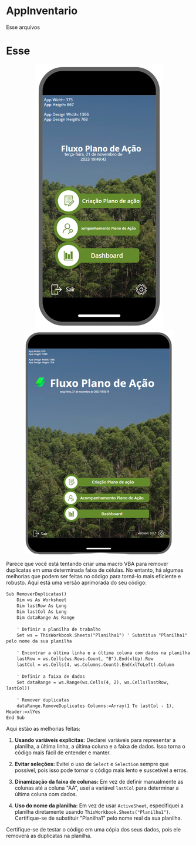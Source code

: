 # AppInventario
Esse arquivos 

# Esse
<center>
<!-- ![](./imgs/Captura_de_tela_2023-11-14_140549-removebg-preview.png)
![](./imgs/Captura_de_tela_2023-11-14_140956-removebg-preview.png)<br> -->
<img src="./imgs/Captura_de_tela_2023-11-14_140549-removebg-preview.png">
<img src="./imgs/Captura_de_tela_2023-11-14_140956-removebg-preview.png"><br>

</center>

Parece que você está tentando criar uma macro VBA para remover duplicatas em uma determinada faixa de células. No entanto, há algumas melhorias que podem ser feitas no código para torná-lo mais eficiente e robusto. Aqui está uma versão aprimorada do seu código:

```vba
Sub RemoverDuplicatas()
    Dim ws As Worksheet
    Dim lastRow As Long
    Dim lastCol As Long
    Dim dataRange As Range

    ' Definir a planilha de trabalho
    Set ws = ThisWorkbook.Sheets("Planilha1") ' Substitua "Planilha1" pelo nome da sua planilha

    ' Encontrar a última linha e a última coluna com dados na planilha
    lastRow = ws.Cells(ws.Rows.Count, "B").End(xlUp).Row
    lastCol = ws.Cells(4, ws.Columns.Count).End(xlToLeft).Column

    ' Definir a faixa de dados
    Set dataRange = ws.Range(ws.Cells(4, 2), ws.Cells(lastRow, lastCol))

    ' Remover duplicatas
    dataRange.RemoveDuplicates Columns:=Array(1 To lastCol - 1), Header:=xlYes
End Sub
```

Aqui estão as melhorias feitas:

1. **Usando variáveis explícitas:** Declarei variáveis para representar a planilha, a última linha, a última coluna e a faixa de dados. Isso torna o código mais fácil de entender e manter.

2. **Evitar seleções:** Evitei o uso de `Select` e `Selection` sempre que possível, pois isso pode tornar o código mais lento e suscetível a erros.

3. **Dinamização da faixa de colunas:** Em vez de definir manualmente as colunas até a coluna "AA", usei a variável `lastCol` para determinar a última coluna com dados.

4. **Uso do nome da planilha:** Em vez de usar `ActiveSheet`, especifiquei a planilha diretamente usando `ThisWorkbook.Sheets("Planilha1")`. Certifique-se de substituir "Planilha1" pelo nome real da sua planilha.

Certifique-se de testar o código em uma cópia dos seus dados, pois ele removerá as duplicatas na planilha.